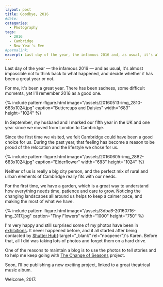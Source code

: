 ```yaml
---
layout: post
title: Goodbye, 2016
#date:
categories:
  - Photography
tags:
  - 2016
  - Cambridge
  - New Year's Eve
#permalink:
excerpt: Last day of the year, the infamous 2016 and, as usual, it's almost impossible not to think back to what happened and decide whether it has been a great year or not.
---
```

Last day of the year &mdash; the infamous 2016 &mdash; and as usual, it's almost impossible not to think back to what happened, and decide whether it has been a great year or not.

For me, it's been a great year. There has been sadness, some difficult moments, yet I'll remember 2016 as a good one.

{% include pattern-figure.html image="/assets/20160513-img_2810-683x1024.jpg" caption="Buttercups and Daisies" width="683" height="1024" %}

In September, my husband and I marked our fifth year in the UK and one year since we moved from London to Cambridge.

Since the first time we visited, we felt Cambridge could have been a good choice for us. During the past year, that feeling has become a reason to be proud of the relocation and the lifestyle we chose for us.

{% include pattern-figure.html image="/assets/20160605-img_2882-683x1024.jpg" caption="Elderflower" width="683" height="1024" %}

Neither of us is really a big city person, and the perfect mix of rural and urban elements of Cambridge really fits with our needs.

For the first time, we have a garden, which is a great way to understand how everything needs time, patience and care to grow. Noticing the changing landscapes all around us helps to keep a calmer pace, and making the most of what we have.

{% include pattern-figure.html image="/assets/3dba6-20160716-img_3117.jpg" caption="Tiny Flowers" width="1000" height="750" %}

I'm very happy and still surprised some of my photos have been in [exhibitions](/tags/exhibitions/). It never happened before, and it all started after being contacted by [Shutter Hub](https://shutterhub.org.uk/){:target="_blank" rel="noopener"}'s Karen. Before that, all I did was taking lots of photos and forget them on a hard
drive.

<!-- =================== CHECK THE FOLLOWING LINK -->

One of the reasons to maintain a blog is to use the photos to tell stories and to help me keep going with <a href="https://2016/12/30/photo-project-the-change-of-seasons-part-1-summer/">The Change of Seasons</a> project.

Soon, I'll be publishing a new exciting project, linked to a great theatrical music album.

Welcome, 2017.
